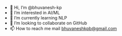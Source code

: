 - 👋 Hi, I’m @bhuvanesh-kp
- 👀 I’m interested in AI/ML
- 🌱 I’m currently learning NLP
- 💞️ I’m looking to collaborate on GitHub
- 📫 How to reach me mail bhuvaneshkpb@gmail.com

<!---
bhuvanesh-kp/bhuvanesh-kp is a ✨ special ✨ repository because its `README.md` (this file) appears on your GitHub profile.
You can click the Preview link to take a look at your changes.
--->
